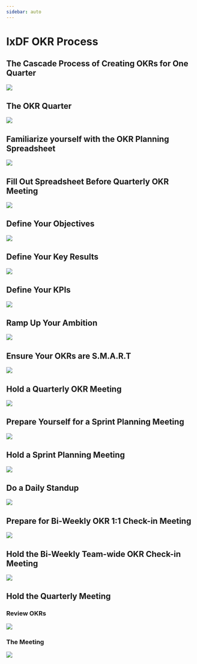 ```yaml
---
sidebar: auto
---
```


# IxDF OKR Process

## The Cascade Process of Creating OKRs for One Quarter

![](../images/24-okr-cascade-part-1.svg)

## The OKR Quarter

![](../images/25-okr-cascade-part-2.svg)

## Familiarize yourself with the OKR Planning Spreadsheet

![](../images/26-okr-quarter-reference.svg)

## Fill Out Spreadsheet Before Quarterly OKR Meeting

![](../images/27-okr-spreadsheet-part-1.svg)

## Define Your Objectives

![](../images/28-okr-spreadsheet-part-2.svg)

## Define Your Key Results

![](../images/29-okr-spreadsheet-part-3.svg)

## Define Your KPIs

![](../images/30-okr-spreadsheet-part-4.svg)

## Ramp Up Your Ambition

![](../images/31-okr-spreadsheet-part-5.svg)

## Ensure Your OKRs are S.M.A.R.T

![](../images/33-smart-okrs.svg)

## Hold a Quarterly OKR Meeting

![](../images/34-quarterly-meeting.svg)

## Prepare Yourself for a Sprint Planning Meeting

![](../images/35-sprint-planning-prep.svg)

## Hold a Sprint Planning Meeting

![](../images/36-sprint-planning-meeting.svg)

## Do a Daily Standup

![](../images/37-daily-standup.svg)

## Prepare for Bi-Weekly OKR 1:1 Check-in Meeting

![](../images/38-one-to-one-checkin-prep.svg)

## Hold the Bi-Weekly Team-wide OKR Check-in Meeting

![](../images/39-team-checkin.svg)

## Hold the Quarterly Meeting

### Review OKRs

![](../images/42-end-of-quarter-meeting-metrics.svg)

### The Meeting

![](../images/43-end-of-quarter-meeting-team.svg)
